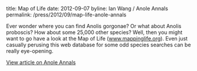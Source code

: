 title: Map of Life
date: 2012-09-07
byline: Ian Wang / Anole Annals
permalink: /press/2012/09/map-life-anole-annals


Ever wonder where you can find Anolis gorgonae?  Or what about Anolis proboscis?  How about some 25,000 other species?  Well, then you might want to go have a look at the Map of Life (www.mappinglife.org).  Even just casually perusing this web database for some odd species searches can be really eye-opening.

[View article on Anole Annals](http://www.anoleannals.org/2012/09/07/map-of-life/)
